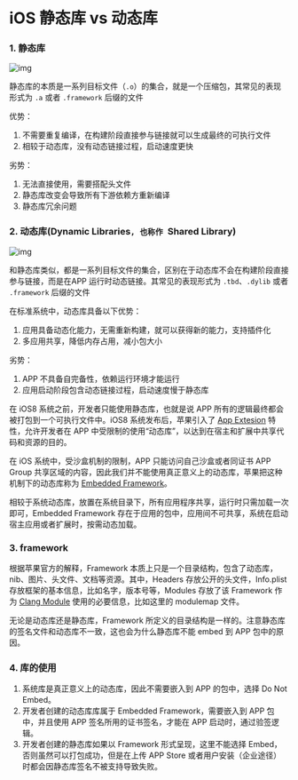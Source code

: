 # iOS 静态库 vs 动态库

### 1. 静态库

![img](https://pic4.zhimg.com/80/v2-3ca36683bbc41417c6c01636ee40c0a7_1440w.jpg)

静态库的本质是一系列目标文件（`.o`）的集合，就是一个压缩包，其常见的表现形式为 `.a` 或者 `.framework` 后缀的文件

优势：

1. 不需要重复编译，在构建阶段直接参与链接就可以生成最终的可执行文件
2. 相较于动态库，没有动态链接过程，启动速度更快

劣势：

1. 无法直接使用，需要搭配头文件
2. 静态库改变会导致所有下游依赖方重新编译
3. 静态库冗余问题

### 2. 动态库(Dynamic Libraries`, 也称作 `Shared **Library**)

![img](https://pic2.zhimg.com/80/v2-c53c608ce9ec517770c650d5d5cffd61_1440w.jpg)

和静态库类似，都是一系列目标文件的集合，区别在于动态库不会在构建阶段直接参与链接，而是在APP 运行时动态链接。其常见的表现形式为 `.tbd`、`.dylib` 或者 `.framework` 后缀的文件

在标准系统中，动态库具备以下优势：

1. 应用具备动态化能力，无需重新构建，就可以获得新的能力，支持插件化
2. 多应用共享，降低内存占用，减小包大小

劣势：

1. APP 不具备自完备性，依赖运行环境才能运行
2. 应用启动阶段包含动态链接过程，启动速度慢于静态库

在 iOS8 系统之前，开发者只能使用静态库，也就是说 APP 所有的逻辑最终都会被打包到一个可执行文件中。iOS8 系统发布后，苹果引入了 [App Extesion](https://developer.apple.com/app-extensions/) 特性，允许开发者在 APP 中受限制的使用“动态库”，以达到在宿主和扩展中共享代码和资源的目的。

在 iOS 系统中，受沙盒机制的限制，APP 只能访问自己沙盒或者同证书 APP Group 共享区域的内容，因此我们并不能使用真正意义上的动态库，苹果把这种机制下的动态库称为 [Embedded Framework](https://developer.apple.com/library/archive/technotes/tn2435/_index.html)。

相较于系统动态库，放置在系统目录下，所有应用程序共享，运行时只需加载一次即可，Embedded Framework 存在于应用的包中，应用间不可共享，系统在启动宿主应用或者扩展时，按需动态加载。

### 3. framework

根据苹果官方的解释，Framework 本质上只是一个目录结构，包含了动态库，nib、图片、头文件、文档等资源。其中，Headers 存放公开的头文件，Info.plist 存放框架的基本信息，比如名字，版本号等，Modules 存放了该 Framework 作为 [Clang Module](https://clang.llvm.org/docs/Modules.html) 使用的必要信息，比如这里的 modulemap 文件。

无论是动态库还是静态库，Framework 所定义的目录结构是一样的。注意静态库的签名文件和动态库不一致，这也会为什么静态库不能 embed 到 APP 包中的原因。

### 4. 库的使用

1. 系统库是真正意义上的动态库，因此不需要嵌入到 APP 的包中，选择 Do Not Embed。
2. 开发者创建的动态库库属于  Embedded Framework，需要嵌入到 APP 包中，并且使用 APP 签名所用的证书签名，才能在 APP 启动时，通过验签逻辑。
3. 开发者创建的静态库如果以 Framework 形式呈现，这里不能选择 Embed，否则虽然可以打包成功，但是在上传 APP Store 或者用户安装（企业途径）时都会因静态库签名不被支持导致失败。
